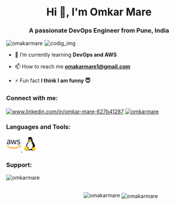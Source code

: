 <h1 align="center">Hi 👋, I'm Omkar Mare</h1>
<h3 align="center">A passionate DevOps Engineer from Pune, India</h3>

<img align="right" alt="codig_img" width="400px" src="https://user-images.githubusercontent.com/55389276/140866485-8fb1c876-9a8f-4d6a-98dc-08c4981eaf70.gif">

<p align="left"> <img src="https://komarev.com/ghpvc/?username=omakarmare&label=Profile%20views&color=0e75b6&style=flat" alt="omakarmare" /> </p>

- 🌱 I’m currently learning **DevOps and AWS**

- 📫 How to reach me **omakarmare1@gmail.com**

- ⚡ Fun fact **I think I am funny 😇**

<h3 align="left">Connect with me:</h3>
<p align="left">
<a href="https://linkedin.com/in/www.linkedin.com/in/omkar-mare-627b41287" target="blank"><img align="center" src="https://raw.githubusercontent.com/rahuldkjain/github-profile-readme-generator/master/src/images/icons/Social/linked-in-alt.svg" alt="www.linkedin.com/in/omkar-mare-627b41287" height="30" width="40" /></a>
<a href="https://instagram.com/om mare" target="blank"><img align="center" src="https://raw.githubusercontent.com/rahuldkjain/github-profile-readme-generator/master/src/images/icons/Social/instagram.svg" alt="omkarmare" height="30" width="40" /></a>
</p>

<h3 align="left">Languages and Tools:</h3>
<p align="left"> <a href="https://aws.amazon.com" target="_blank" rel="noreferrer"> <img src="https://raw.githubusercontent.com/devicons/devicon/master/icons/amazonwebservices/amazonwebservices-original-wordmark.svg" alt="aws" width="40" height="40"/> </a> <a href="https://www.linux.org/" target="_blank" rel="noreferrer"> <img src="https://raw.githubusercontent.com/devicons/devicon/master/icons/linux/linux-original.svg" alt="linux" width="40" height="40"/> </a> </p>

<h3 align="left">Support:</h3>
<p><a href="https://www.buymeacoffee.com/omkarmare"> <img align="left" src="https://cdn.buymeacoffee.com/buttons/v2/default-yellow.png" height="50" width="210" alt="omkarmare" /></a></p><br><br>

<p><img align="left" src="https://github-readme-stats.vercel.app/api/top-langs?username=omakarmare&show_icons=true&locale=en&layout=compact" alt="omakarmare" /></p>

<p>&nbsp;<img align="center" src="https://github-readme-stats.vercel.app/api?username=omakarmare&show_icons=true&locale=en" alt="omakarmare" /></p>


